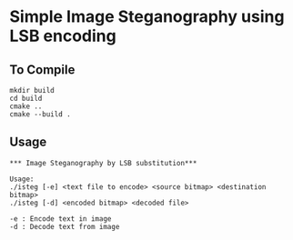 # Simple Image Steganography using LSB encoding

## To Compile

~~~~
mkdir build
cd build
cmake ..
cmake --build .
~~~~

## Usage

~~~~
*** Image Steganography by LSB substitution***

Usage:  
./isteg [-e] <text file to encode> <source bitmap> <destination bitmap>
./isteg [-d] <encoded bitmap> <decoded file>

-e : Encode text in image
-d : Decode text from image
~~~~
